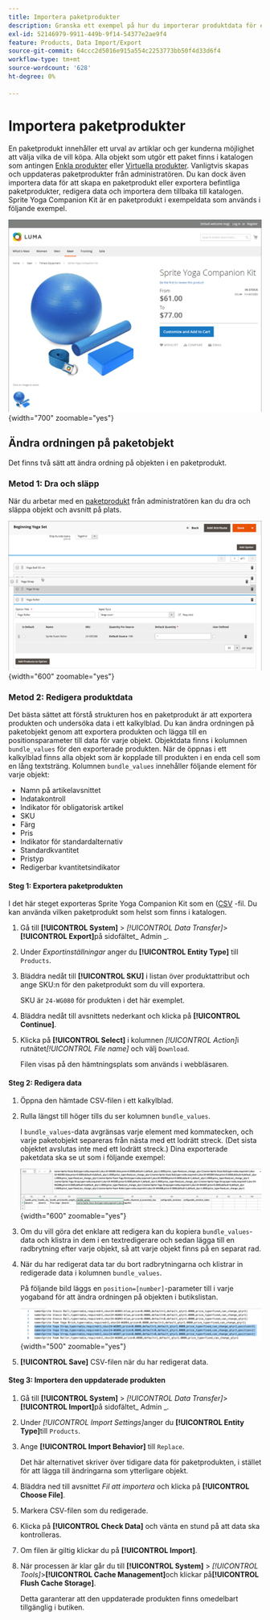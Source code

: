 ```yaml
---
title: Importera paketprodukter
description: Granska ett exempel på hur du importerar produktdata för en paketprodukt.
exl-id: 52146979-9911-449b-9f14-54377e2ae9f4
feature: Products, Data Import/Export
source-git-commit: 64ccc2d5016e915a554c2253773bb50f4d33d6f4
workflow-type: tm+mt
source-wordcount: '628'
ht-degree: 0%

---
```


# Importera paketprodukter

En paketprodukt innehåller ett urval av artiklar och ger kunderna möjlighet att välja vilka de vill köpa. Alla objekt som utgör ett paket finns i katalogen som antingen [Enkla produkter](../catalog/product-create-simple.md) eller [Virtuella produkter](../catalog/product-create-virtual.md). Vanligtvis skapas och uppdateras paketprodukter från administratören. Du kan dock även importera data för att skapa en paketprodukt eller exportera befintliga paketprodukter, redigera data och importera dem tillbaka till katalogen. Sprite Yoga Companion Kit är en paketprodukt i exempeldata som används i följande exempel.

![Paketprodukt](../catalog/assets/product-bundle.png){width="700" zoomable="yes"}

## Ändra ordningen på paketobjekt

Det finns två sätt att ändra ordning på objekten i en paketprodukt.

### Metod 1: Dra och släpp

När du arbetar med en [paketprodukt](../catalog/product-create-bundle.md) från administratören kan du dra och släppa objekt och avsnitt på plats.

![Paketobjekt](../catalog/assets/product-bundle-items-move.png){width="600" zoomable="yes"}

### Metod 2: Redigera produktdata

Det bästa sättet att förstå strukturen hos en paketprodukt är att exportera produkten och undersöka data i ett kalkylblad. Du kan ändra ordningen på paketobjekt genom att exportera produkten och lägga till en positionsparameter till data för varje objekt. Objektdata finns i kolumnen `bundle_values` för den exporterade produkten. När de öppnas i ett kalkylblad finns alla objekt som är kopplade till produkten i en enda cell som en lång textsträng. Kolumnen `bundle_values` innehåller följande element för varje objekt:

- Namn på artikelavsnittet
- Indatakontroll
- Indikator för obligatorisk artikel
- SKU
- Färg
- Pris
- Indikator för standardalternativ
- Standardkvantitet
- Pristyp
- Redigerbar kvantitetsindikator

#### Steg 1: Exportera paketprodukten

I det här steget exporteras Sprite Yoga Companion Kit som en ([CSV](data-csv.md) -fil. Du kan använda vilken paketprodukt som helst som finns i katalogen.

1. Gå till **[!UICONTROL System]** > _[!UICONTROL Data Transfer]_>**[!UICONTROL Export]**&#x200B;på sidofältet_ Admin _.

1. Under _Exportinställningar_ anger du **[!UICONTROL Entity Type]** till `Products`.

1. Bläddra nedåt till **[!UICONTROL SKU]** i listan över produktattribut och ange SKU:n för den paketprodukt som du vill exportera.

   SKU är `24-WG080` för produkten i det här exemplet.

1. Bläddra nedåt till avsnittets nederkant och klicka på **[!UICONTROL Continue]**.

1. Klicka på **[!UICONTROL Select]** i kolumnen _[!UICONTROL Action]_&#x200B;i rutnätet&#x200B;_[!UICONTROL File name]_ och välj `Download`.

   Filen visas på den hämtningsplats som används i webbläsaren.

#### Steg 2: Redigera data

1. Öppna den hämtade CSV-filen i ett kalkylblad.

1. Rulla längst till höger tills du ser kolumnen `bundle_values`.

   I `bundle_values`-data avgränsas varje element med kommatecken, och varje paketobjekt separeras från nästa med ett lodrätt streck. (Det sista objektet avslutas inte med ett lodrätt streck.) Dina exporterade paketdata ska se ut som i följande exempel:

   ![Paketvärden](./assets/product-bundle-values-export-data.png){width="600" zoomable="yes"}

1. Om du vill göra det enklare att redigera kan du kopiera `bundle_values`-data och klistra in dem i en textredigerare och sedan lägga till en radbrytning efter varje objekt, så att varje objekt finns på en separat rad.

1. När du har redigerat data tar du bort radbrytningarna och klistrar in redigerade data i kolumnen `bundle_values`.

   På följande bild läggs en `position=[number]`-parameter till i varje yogaband för att ändra ordningen på objekten i butikslistan.

   ![Positionsparameter](./assets/product-bundle-values-position-parameter.png){width="500" zoomable="yes"}

1. **[!UICONTROL Save]** CSV-filen när du har redigerat data.

#### Steg 3: Importera den uppdaterade produkten

1. Gå till **[!UICONTROL System]** > _[!UICONTROL Data Transfer]_>**[!UICONTROL Import]**&#x200B;på sidofältet_ Admin _.

1. Under _[!UICONTROL Import Settings]_&#x200B;anger du **[!UICONTROL Entity Type]**&#x200B;till `Products`.

1. Ange **[!UICONTROL Import Behavior]** till `Replace`.

   Det här alternativet skriver över tidigare data för paketprodukten, i stället för att lägga till ändringarna som ytterligare objekt.

1. Bläddra ned till avsnittet _Fil att importera_ och klicka på **[!UICONTROL Choose File]**.

1. Markera CSV-filen som du redigerade.

1. Klicka på **[!UICONTROL Check Data]** och vänta en stund på att data ska kontrolleras.

1. Om filen är giltig klickar du på **[!UICONTROL Import]**.

1. När processen är klar går du till **[!UICONTROL System]** > _[!UICONTROL Tools]_>**[!UICONTROL Cache Management]**&#x200B;och klickar på&#x200B;**[!UICONTROL Flush Cache Storage]**.

   Detta garanterar att den uppdaterade produkten finns omedelbart tillgänglig i butiken.
